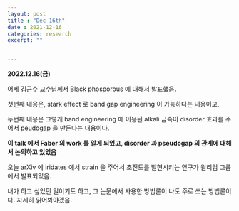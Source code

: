 ```yaml
---
layout: post
title : "Dec 16th"
date : 2021-12-16
categories: research
excerpt: ""


---
```


**2022.12.16(금)**    

어제 김근수 교수님께서 Black phosporous 에 대해서 발표했음.


첫번째 내용은, stark effect 로 band gap engineering 이 가능하다는 내용이고,

두번째 내용은 그렇게 band engineering 에 이용된 alkali 금속이 disorder 효과를 주어서 peudogap 을 만든다는 내용이다. 

**이 talk 에서 Faber 의 work 를 알게 되었고, disorder 과 pseudogap 의 관계에 대해서 논의하고 있었음**


오늘 arXiv 에 iridates 에서 strain 을 주어서 초전도를 발현시키는 연구가 윌리엄 그룹에서 발표되었음. 

내가 하고 싶었던 일이기도 하고, 그 논문에서 사용한 방법론이 나도 주로 쓰는 방법론이다. 자세히 읽어봐야겠음. 






